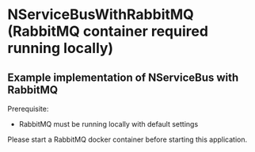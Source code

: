 # NServiceBusWithRabbitMQ<br>(RabbitMQ container required running locally)

## Example implementation of NServiceBus with RabbitMQ

Prerequisite:
* RabbitMQ must be running locally with default settings

Please start a RabbitMQ docker container before starting this application.
